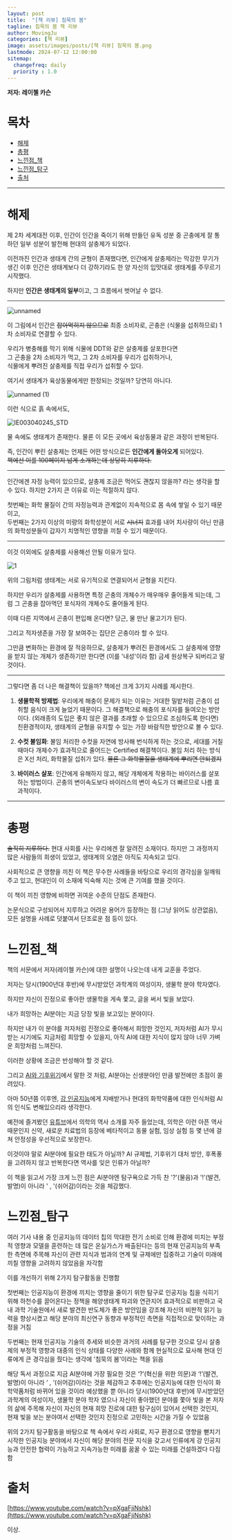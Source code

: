 ```yaml
---
layout: post
title:  "[책 리뷰] 침묵의 봄"
tagline: 침묵의 봄 책 리뷰
author: MovingJu
categories: [책 리뷰]
image: assets/images/posts/[책 리뷰] 침묵의 봄.png
lastmode: 2024-07-12 12:00:00
sitemap:
  changefreq: daily
  priority : 1.0
---
```

**저자: 레이첼 카슨**

# 목차
- [해제](#해제)
- [총평](#총평)
- [느낀점_책](#느낀점_책)
- [느낀점_탐구](#느낀점_탐구)
- [출처](#출처)

----

# 해제

제 2차 세계대전 이후, 인간이 인간을 죽이기 위해 만들던 유독 성분 중 곤충에게 잘 통하던 일부 성분이 발전해 현대의 살충제가 되었다.

이전까진 인간과 생태계 간의 균형이 존재했다면, 인간에게 살충제라는 막강한 무기가 생긴 이후 인간은 생태계보다 더 강하기라도 한 양 자신의 입맛대로 생태계를 주무르기 시작했다.

하지만 **인간은 생태계의 일부**이고, 그 흐름에서 벗어날 수 없다.

---------

![unnamed](https://github.com/user-attachments/assets/ffb67d3d-bc71-4615-91d5-bc13a285c40a)

이 그림에서 인간은 ~~잡아먹히지 않으므로~~ 최종 소비자로, 곤충은 (식물을 섭취하므로) 1차 소비자로 연결할 수 있다.

우리가 병충해를 막기 위해 식물에 DDT와 같은 살충제를 살포한다면    
그 곤충을 2차 소비자가 먹고, 그 2차 소비자를 우리가 섭취하거나,   
식물에게 뿌려진 살충제를 직접 우리가 섭취할 수 있다.

여기서 생태계가 육상동물에게만 한정되는 것일까? 당연히 아니다.

![unnamed (1)](https://github.com/user-attachments/assets/2cfd468b-3116-43dd-980b-df7442a48b88) 

이런 식으로 흙 속에서도, 

![IE003040245_STD](https://github.com/user-attachments/assets/030ff9aa-b7d2-4dcd-bf71-98b188bf45de)

물 속에도 생태계가 존재한다. 물론 이 모든 곳에서 육상동물과 같은 과정이 반복된다.

즉, 인간이 뿌린 살충제는 언제든 어떤 방식으로든 **인간에게 돌아오게** 되어있다.    
~~책에선 이를 100페이지 넘게 소개하는데 상당히 지루하다.~~

---------

인간에겐 자정 능력이 있으므로, 살충제 조금은 먹어도 괜찮지 않을까? 라는 생각을 할 수 있다. 하지만 2가지 큰 이유로 이는 적절하지 않다.

첫번째는 화학 물질이 간의 자정능력과 관계없이 지속적으로 몸 속에 쌓일 수 있기 때문이고,    
두번째는 2가지 이상의 미량의 화학성분이 서로 ~~시너지~~ 효과를 내어 치사량이 아닌 만큼의 화학성분들이 갑자기 치명적인 영향을 끼칠 수 있기 때문이다.

---------

이것 이외에도 살충제를 사용해선 안될 이유가 있다.

![1](https://github.com/user-attachments/assets/de0b4037-7098-4ef3-934b-179e59b0d2a8)

위의 그림처럼 생태계는 서로 유기적으로 연결되어서 균형을 지킨다.

하지만 우리가 살충제를 사용하면 특정 곤충의 개체수가 매우매우 줄어들게 되는데, 그럼 그 곤충을 잡아먹던 포식자의 개체수도 줄어들게 된다.

이때 다른 지역에서 곤충이 편입해 온다면? 당근, 물 만난 물고기가 된다.

그리고 적자생존을 가장 잘 보여주는 집단은 곤충이라 할 수 있다.

그만큼 변화하는 환경에 잘 적응하므로, 살충제가 뿌려진 환경에서도 그 살충제에 영향을 받지 않는 개체가 생존하기만 한다면 (이를 '내성'이라 함) 금세 원상복구 되버리고 말 것이다.

--------

그렇다면 좀 더 나은 해결책이 있을까? 책에선 크게 3가지 사례를 제시한다.

1. **생물학적 방제법**: 우리에게 해충이 문제가 되는 이유는 거대한 밀밭처럼 곤충이 섭취할 음식이 크게 늘었기 때문이다. 그 해결책으로 해충의 포식자를 들여오는 방안이다. (외래종의 도입은 좋지 않은 결과를 초래할 수 있으므로 조심하도록 한다면) 친환경적이자, 생태계의 균형을 유지할 수 있는 가장 바람직한 방안으로 볼 수 있다.   

2. **수컷 불임화**: 불임 처리한 수컷을 자연에 방사해 번식하게 하는 것으로, 세대를 거칠 때마다 개체수가 효과적으로 줄어드는 Certified 해결책이다. 불임 처리 하는 방식은 X선 처리, 화학물질 섭취가 있다. ~~물론 그 화학물질을 생태계에 뿌리면 안되겠지~~

3. **바이러스 살포**: 인간에게 유해하지 않고, 해당 개체에게 작용하는 바이러스를 살포하는 방법이다. 곤충의 변이속도보다 바이러스의 변이 속도가 더 빠르므로 나름 효과적이다.

------

# 총평

~~솔직히 지루하다.~~ 현대 사회를 사는 우리에겐 잘 알려진 소재이다. 하지만 그 과정까지 많은 사람들의 희생이 있었고, 생태계의 오염은 아직도 지속되고 있다. 

사회적으로 큰 영향을 끼친 이 책은 무수한 사례들을 바탕으로 우리의 경각심을 일깨워주고 있고, 현대인이 이 소재에 익숙해 지는 것에 큰 기여를 했을 것이다.

이 책이 끼친 영향에 비하면 귀여운 수준의 단점도 존재한다.

논문식으로 구성되어서 지루하고 어려운 용어가 등장하는 점 (그냥 읽어도 상관없음), 모든 설명을 사례로 덧붙여서 단조로운 점 등이 있다.

# 느낀점_책

책의 서문에서 저자(레이첼 카슨)에 대한 설명이 나오는데 내게 교훈을 주었다.

저자는 당시(1900년대 후반)에 무시받았던 과학계의 여성이자, 생물학 분야 학자였다.

하지만 자신이 진정으로 좋아한 생물학을 게속 쫓고, 글을 써서 빛을 보았다.

내가 희망하는 AI분야는 지금 당장 빛을 보고있는 분야이다. 

하지만 내가 이 분야를 저자처럼 진정으로 좋아해서 희망한 것인지, 저자처럼 AI가 무시받는 시기에도 지금처럼 희망할 수 있을지, 아직 AI에 대한 지식이 많지 않아 너무 가벼운 희망처럼 느껴진다. 

이러한 상황에 조금은 반성해야 할 것 같다.

그리고 [AI와 기후위기](https://movingju.github.io/탐구-보고서-AI와-기후위기/#느낀점)에서 말한 것 처럼, AI분야는 신생분야인 만큼 발전에만 초점이 쏠려있다. 

아마 50년쯤 이후엔, [강 인공지능](https://www.ibm.com/kr-ko/topics/strong-ai)에게 지배받거나 현대의 화학약품에 대한 인식처럼 AI의 인식도 변해있으리라 생각한다.

예전에 즐겨봤던 [유튜브](https://www.youtube.com/watch?v=pXgaFjiNshk)에서 의학의 역사 소개를 자주 들었는데, 의학은 이런 아픈 역사 때문인지 신약, 새로운 치료법의 등장에 베타적이고 동물 실험, 임상 실험 등 몇 년에 걸쳐 안정성을 우선적으로 보장한다.

이것이야 말로 AI분야에 필요한 태도가 아닐까? AI 규제법, 기후위기 대처 방안, 후폭풍을 고려하지 않고 반복한다면 역사를 잊은 인류가 아닐까?

이 책을 읽고서 가장 크게 느낀 점은 AI분야엔 탐구욕으로 가득 찬 '?'(물음)과 '!'(발견, 발명)이 아니라 ' , '(쉬어감)이라는 것을 체감했다.

# 느낀점_탐구

여러 기사 내용 중 인공지능의 데이터 칩의 막대한 전기 소비로 인해 환경에 미치는 부정적 영향과 모델을 훈련하는 데 많은 온실가스가 배출된다는 등의 현재 인공지능의 부족한 측면에 주목해 자신이 관련 지식과 법과의 연계 및 규제에만 집중하고 기술이 미래에 끼칠 영향을 고려하지 않았음을 자각함

이를 개선하기 위해 2가지 탐구활동을 진행함 

첫번째는 인공지능이 환경에 끼치는 영향을 줄이기 위한 탐구로 인공지능 칩을 식히기 위해 하천수를 끌어온다는 정책을 해양생태계 파괴와 연관지어 효과적으로 비판하고 국내 과학 기술원에서 새로 발견한 반도체가 좋은 방안임을 강조해 자신의 비판적 읽기 능력을 향상시켰고 해당 분야의 최신연구 동향과 부정적인 측면을 직접적으로 맞이하는 과정을 거침

두번째는 현재 인공지능 기술의 추세와 비슷한 과거의 사례를 탐구한 것으로 당시 살충제의 부정적 영향과 대중의 인식 상태를 다양한 사례와 함께 현실적으로 묘사해 현대 인류에게 큰 경각심을 줬다는 생각에 '침묵의 봄'이라는 책을 읽음 

해당 독서 과정으로 지금 AI분야에 가장 필요한 것은 ‘?’(혁신을 위한 의문)과 ‘!’(발견, 발명)이 아니라 ‘ , ‘(쉬어감)이라는 것을 체감하고 추후에는 인공지능에 대한 인식이 화학약품처럼 바뀌어 있을 것이라 예상했을 뿐 아니라 당시(1900년대 후반)에 무시받았던 과학계의 여성이자, 생물학 분야 학자 였으나 자신이 좋아했던 분야를 쫓아 빛을 본 저자의 삶에 주목해 자신이 자신의 현재 희망 진로에 대한 탐구심이 있어서 선택한 것인지, 현재 빛을 보는 분야여서 선택한 것인지 진정으로 고민하는 시간을 가질 수 있었음

위의 2가지 탐구활동을 바탕으로 책 속에서 우리 사회로, 지구 환경으로 영향을 뻗치기 시작한 인공지능 분야에서 자신이 해당 분야의 전문 지식을 갖고서 인류에게 강 인공지능과 안전한 협력이 가능하고 지속가능한 미래를 꿈꿀 수 있는 미래를 건설하겠다 다짐함


# 출처

[https://www.youtube.com/watch?v=pXgaFjiNshk](https://www.youtube.com/watch?v=pXgaFjiNshk)

이상.